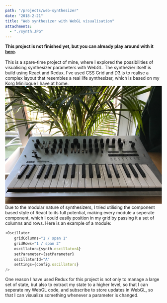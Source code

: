 ```yaml
---
path: "/projects/web-synthesizer"
date: "2018-2-21"
title: "Web synthesizer with WebGL visualisation"
attachments:
  - "./synth.JPG"
---
```


<strong>This project is not finished yet, but you can already play around with it <a target="_blank" href="https://fabiantjoeaon.github.io/sound-shapes">here</a>.</strong>
<br><br>
This is a spare-time project of mine, where I explored the possibilities of visualising synthesizer parameters with WebGL.
The synthezier itself is build using React and Redux. I've used CSS Grid and D3.js to realise a complex layout that resembles a real life synthesizer, which is based on my Korg Minilogue I have at home.
<img src="./synth.JPG" />
Due to the modular nature of synthesizers, I tried utilising the component based style of React to its full potential, making every module a seperate component, which I could easily position in my grid by passing it a set of columns and rows. Here is an example of a module:

```javascript
<Oscillator
    gridColumns="1 / span 1"
    gridRows="1 / span 2"
    oscillator={synth.oscillatorA}
    setParameter={setParameter}
    oscillatorId="A"
    settings={config.oscillators}
/>
```

<!-- <br><br/> -->

One reason I have used Redux for this project is not only to manage a large set of state, but also to extract my state to a higher level, so that I can seperate my WebGL code, and subscribe to store updates in WebGL, so that I can visualize something whenever a parameter is changed.
